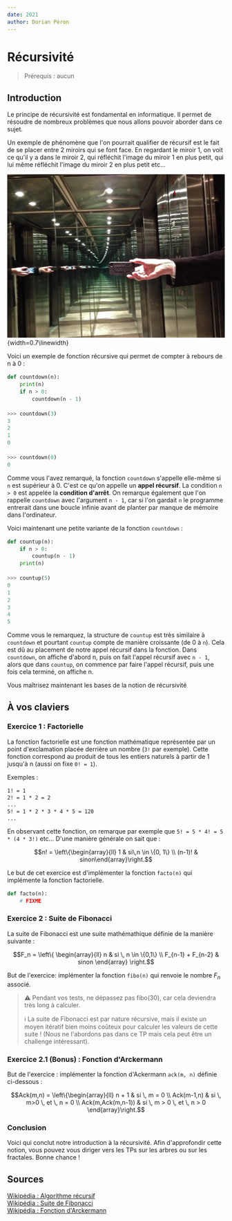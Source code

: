 ```yaml
---
date: 2021
author: Dorian Péron
---
```


# Récursivité

> Prérequis : aucun

## Introduction

Le principe de récursivité est fondamental en informatique. Il permet de résoudre de nombreux problèmes que nous allons pouvoir aborder dans ce sujet.

Un exemple de phénomène que l'on pourrait qualifier de récursif est le fait de se placer entre 2 miroirs qui se font face. En regardant le miroir 1, on voit ce qu'il y a dans le miroir 2, qui réfléchit l'image du miroir 1 en plus petit, qui lui même réfléchit l'image du miroir 2 en plus petit etc...

![Un miroir face à un miroir](imgs/rec_mirror.jpg){width=0.7\linewidth}

Voici un exemple de fonction récursive qui permet de compter à rebours de n à 0 :

```python
def countdown(n):
    print(n)
    if n > 0:
        countdown(n - 1)

>>> countdown(3)
3
2
1
0

>>> countdown(0)
0
```

Comme vous l'avez remarqué, la fonction `countdown` s'appelle elle-même si `n` est supérieur à 0. C'est ce qu'on appelle un **appel récursif**. La condition `n > 0` est appelée la **condition d'arrêt**. On remarque également que l'on rappelle `countdown` avec l'argument `n - 1`, car si l'on gardait `n` le programme entrerait dans une boucle infinie avant de planter par manque de mémoire dans l'ordinateur.

Voici maintenant une petite variante de la fonction `countdown` :

```python
def countup(n):
    if n > 0:
        countup(n - 1)
    print(n)

>>> countup(5)
0
1
2
3
4
5
```

Comme vous le remarquez, la structure de `countup` est très similaire à `countdown` et pourtant `countup` compte de manière croissante (de 0 à `n`). Cela est dû au placement de notre appel récursif dans la fonction. Dans `countdown`, on affiche d'abord n, puis on fait l'appel récursif avec `n - 1`, alors que dans `countup`, on commence par faire l'appel récursif, puis une fois cela terminé, on affiche n.

Vous maîtrisez maintenant les bases de la notion de récursivité

## À vos claviers

### Exercice 1 : Factorielle

La fonction factorielle est une fonction mathématique représentée par un point d'exclamation placée derrière un nombre (`3!` par exemple). Cette fonction correspond au produit de tous les entiers naturels à partir de 1 jusqu'à n (aussi on fixe `0! = 1`).

Exemples :

```text
1! = 1
2! = 1 * 2 = 2
...
5! = 1 * 2 * 3 * 4 * 5 = 120
...
```

En observant cette fonction, on remarque par exemple que `5! = 5 * 4! = 5 * (4 * 3!)` etc...
D'une manière générale on sait que :

$$n! = \left\{\begin{array}{ll} 1 & si\,n \in \{0, 1\} \\ (n-1)! & sinon\end{array}\right.$$

Le but de cet exercice est d'implémenter la fonction `facto(n)` qui implémente la fonction factorielle.

```python
def facto(n):
    # FIXME
```

### Exercice 2 : Suite de Fibonacci

La suite de Fibonacci est une suite mathémathique définie de la manière suivante :

$$F_n = \left\{ \begin{array}{ll} n & si \, n \in \{0,1\} \\ F_{n-1} + F_{n-2} & sinon \end{array} \right.$$

But de l'exercice: implémenter la fonction `fibo(n)` qui renvoie le nombre $F_n$ associé.

> ⚠ Pendant vos tests, ne dépassez pas fibo(30), car cela deviendra très long à calculer.
>
> ℹ La suite de Fibonacci est par nature récursive, mais il existe un moyen itératif bien moins coûteux pour calculer les valeurs de cette suite ! (Nous ne l'abordons pas dans ce TP mais cela peut être un challenge intéressant).

### Exercice 2.1 (Bonus) : Fonction d'Arckermann

But de l'exercice : implémenter la fonction d'Ackermann `ack(m, n)` définie ci-dessous :


$$Ack(m,n) = \left\{\begin{array}{ll} n + 1 & si \, m = 0 \\ Ack(m-1,n) & si \, m>0 \, et \, n = 0 \\ Ack(m,Ack(m,n-1)) & si \, m > 0 \, et \, n > 0 \end{array}\right.$$

### Conclusion

Voici qui conclut notre introduction à la récursivité. Afin d'approfondir cette notion, vous pouvez vous diriger vers les TPs sur les arbres ou sur les fractales. Bonne chance !

## Sources

[Wikipédia : Algorithme récursif](https://fr.wikipedia.org/wiki/Algorithme_r%C3%A9cursif)\
[Wikipédia : Suite de Fibonacci](https://fr.wikipedia.org/wiki/Suite_de_Fibonacci)\
[Wikipédia : Fonction d'Arckermann](https://fr.wikipedia.org/wiki/Fonction_d%27Ackermann)
